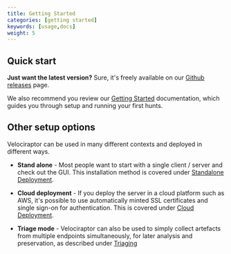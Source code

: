 ```yaml
---
title: Getting Started
categories: [getting started]
keywords: [usage,docs]
weight: 5
---
```


## Quick start

**Just want the latest version?** Sure, it's freely available on our
  [Github releases](https://github.com/Velocidex/velociraptor/releases) page.

<!-- **Want some ideas on what Velociraptor can do?** Have a look at
some [Use Cases](../use_cases) that we've developed based on real-life
cases.  -->

We also recommend you review our [Getting Started](../getting-started)
documentation, which guides you through setup and running your first
hunts.

## Other setup options

Velociraptor can be used in many different contexts and deployed in
different ways.

* **Stand alone** - Most people want to start with a single client /
    server and check out the GUI. This installation method is covered
    under [Standalone Deployment](./stand_alone).

* **Cloud deployment** - If you deploy the server in a cloud platform
    such as AWS, it's possible to use automatically minted SSL
    certificates and single sign-on for authentication. This is
    covered under [Cloud Deployment](./cloud).

* **Triage mode** - Velociraptor can also be used to simply collect
    artefacts from multiple endpoints simultaneously, for later
    analysis and preservation, as described under
    [Triaging](./triaging)
